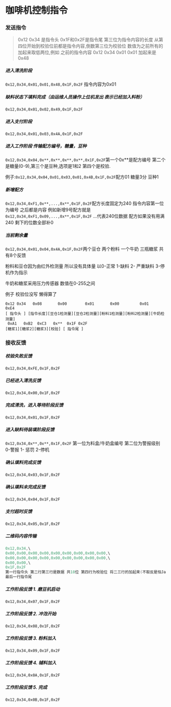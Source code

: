 # 咖啡机控制指令

### 发送指令

> 0x12 0x34 是指令头 0x1F和0x2F是指令尾 第三位为指令内容的长度 从第四位开始到校验位前都是指令内容,倒数第三位为校验位 数值为之前所有的加起来取低两位,例如 之前的指令内容 0x12 0x34 0x01 0x01 加起来是0x48

##### 进入清洗阶段

`0x12,0x34,0x01,0x01,0x48,0x1F,0x2F` 指令内容为0x01

##### 缺料状态下填料完成（由运维人员操作上位机发出 表示已经加入料粉）

`0x12,0x34,0x01,0x02,0x49,0x1F,0x2F`

##### 进入支付阶段

`0x12,0x34,0x01,0x03,0x4A,0x1F,0x2F`

##### 进入工作阶段 传输配方编号，糖量，豆种

`0x12,0x34,0x04,0x**,0x**,0x**,0x**,0x1F,0x2F`第一个0x**是配方编号 第二个是糖量(0-9),第三个是豆种,选项是1和2 第四个是校验.

例子:`0x12,0x34,0x04,0x01,0x03,0x01,0x4B,0x1F,0x2F`配方01 糖量3分 豆种1

##### 新增配方

`0x12,0x34,0xF1,0x**,...,0x**,0x1F,0x2F`配方长度固定为240 指令内容第一位为编号 之后都是内容
例如新增9号配方就是`0x12,0x34,0xF1,0x09,...,0x**,0x1F,0x2F` ...代表240位数据 配方如果没有用满240  剩下的位数全部补0

##### 当前剩余量

`0x12,0x34,0x01,0x04,0x4A,0x1F,0x2F`两个豆仓 两个粉料 一个牛奶 三瓶糖浆 共有8个反馈

粉料和豆仓因为由红外检测量 所以没有具体量 以0-正常 1-缺料 2- 严重缺料 3-停机作为指示

牛奶和糖浆采用压力传感器 数值在0-255之间 

例子 校验位没写 懒得算了

```
0x12 0x34   0x08       0x00        0x01       0x00         0x01       0xE4
[ 指令头 ] [指令长度][豆仓1检测量][豆仓2检测量][粉料1检测量][粉料2检测量][牛奶检测量]
 0xA1   0xB2  0xC3   0x**  0x1F 0x2F
[糖浆1][糖浆2][糖浆3][校验] [ 指令尾 ]
```


### 接收反馈

##### 校验失败反馈

`0x12,0x34,0xFE,0x1F,0x2F`

##### 已经进入清洗反馈

`0x12,0x34,0x00,0x1F,0x2F`

##### 完成清洗，进入等待阶段反馈

`0x12,0x34,0x01,0x1F,0x2F`

##### 进入缺料待装填阶段反馈

`0x12,0x34,0x**,0x**,0x1F,0x2F`  第一位为料盒/牛奶盒编号 第二位为警报级别 0-警报 1- 惩罚 2-停机

##### 确认填料完成反馈

`0x12,0x34,0x03,0x1F,0x2F`

##### 确认填料未完成反馈

`0x12,0x34,0x04,0x1F,0x2F`

##### 支付超时反馈

`0x12,0x34,0x05,0x1F,0x2F`

##### 二维码内容传输

```C
0x12,0x34,\
0x00,0x00,0x00,0x00,0x00,0x00,0x00,0x00,0x00,\
0x00,0x00,0x00,0x00,0x00,0x00,0x00,0x00,0x00,\
0x00,0x00,\
0x1F,0x2F
第一行指令头 第二行第三行是数据 共18位 第四行为校验位 将二三行的加起来(不取反是怕Java麻烦)
最后一行指令尾
```

##### 工作阶段反馈 1. 磨豆机启动

`0x12,0x34,0x07,0x1F,0x2F`

##### 工作阶段反馈 2. 冲泡开始

`0x12,0x34,0x08,0x1F,0x2F`

##### 工作阶段反馈 3. 粉料加入

`0x12,0x34,0x09,0x1F,0x2F`

##### 工作阶段反馈 4. 辅料加入

`0x12,0x34,0x0A,0x1F,0x2F`

##### 工作阶段反馈 5. 完成

`0x12,0x34,0x0B,0x1F,0x2F`





